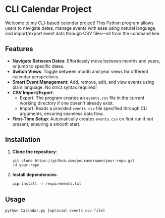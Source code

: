 # CLI Calendar Project

Welcome to my CLI-based calendar project! This Python program allows users to navigate dates, manage events with ease using natural language, and import/export event data through CSV files—all from the command line.

## Features

- **Navigate Between Dates**: Effortlessly move between months and years, or jump to specific dates.
- **Switch Views**: Toggle between month and year views for different calendar perspectives.
- **Smart Event Management**: Add, remove, edit, and view events using plain language. No strict syntax required!
- **CSV Import/Export**: 
  - Export: The program creates an `events.csv` file in the current working directory if one doesn't already exist.
  - Import: Reads a provided `events.csv` file specified through CLI arguments, ensuring seamless data flow.
- **First-Time Setup**: Automatically creates `events.csv` on first run if not present, ensuring a smooth start.

## Installation

1. **Clone the repository**:
   ```bash
   git clone https://github.com/yourusername/your-repo.git
   cd your-repo
   ```
2. **Install dependencies**:
   ```bash
   pip install -r requirements.txt
   ```

## Usage
```bash
python Calendar.py [optional events csv file]
```
